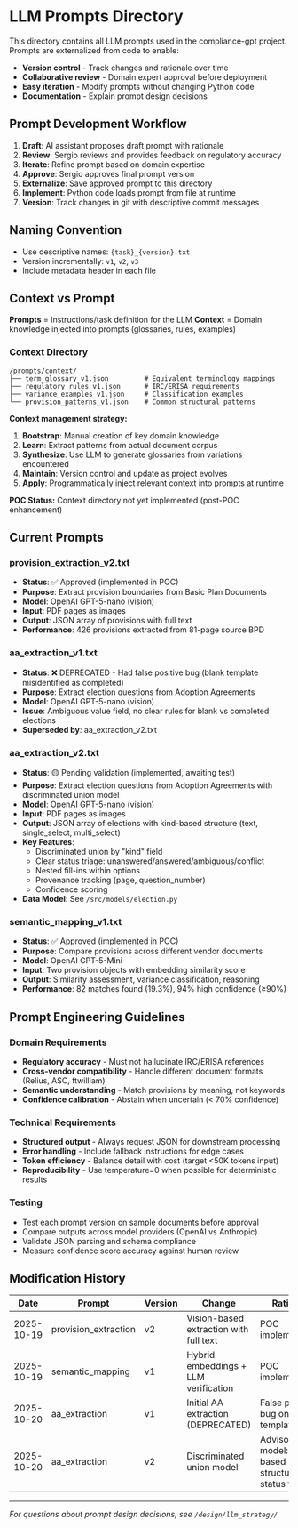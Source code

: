 # LLM Prompts Directory

This directory contains all LLM prompts used in the compliance-gpt project. Prompts are externalized from code to enable:

- **Version control** - Track changes and rationale over time
- **Collaborative review** - Domain expert approval before deployment
- **Easy iteration** - Modify prompts without changing Python code
- **Documentation** - Explain prompt design decisions

## Prompt Development Workflow

1. **Draft**: AI assistant proposes draft prompt with rationale
2. **Review**: Sergio reviews and provides feedback on regulatory accuracy
3. **Iterate**: Refine prompt based on domain expertise
4. **Approve**: Sergio approves final prompt version
5. **Externalize**: Save approved prompt to this directory
6. **Implement**: Python code loads prompt from file at runtime
7. **Version**: Track changes in git with descriptive commit messages

## Naming Convention

- Use descriptive names: `{task}_{version}.txt`
- Version incrementally: `v1`, `v2`, `v3`
- Include metadata header in each file

## Context vs Prompt

**Prompts** = Instructions/task definition for the LLM
**Context** = Domain knowledge injected into prompts (glossaries, rules, examples)

### Context Directory
```
/prompts/context/
├── term_glossary_v1.json         # Equivalent terminology mappings
├── regulatory_rules_v1.json      # IRC/ERISA requirements
├── variance_examples_v1.json     # Classification examples
└── provision_patterns_v1.json    # Common structural patterns
```

**Context management strategy:**
1. **Bootstrap**: Manual creation of key domain knowledge
2. **Learn**: Extract patterns from actual document corpus
3. **Synthesize**: Use LLM to generate glossaries from variations encountered
4. **Maintain**: Version control and update as project evolves
5. **Apply**: Programmatically inject relevant context into prompts at runtime

**POC Status:** Context directory not yet implemented (post-POC enhancement)

## Current Prompts

### provision_extraction_v2.txt
- **Status**: ✅ Approved (implemented in POC)
- **Purpose**: Extract provision boundaries from Basic Plan Documents
- **Model**: OpenAI GPT-5-nano (vision)
- **Input**: PDF pages as images
- **Output**: JSON array of provisions with full text
- **Performance**: 426 provisions extracted from 81-page source BPD

### aa_extraction_v1.txt
- **Status**: ❌ DEPRECATED - Had false positive bug (blank template misidentified as completed)
- **Purpose**: Extract election questions from Adoption Agreements
- **Model**: OpenAI GPT-5-nano (vision)
- **Issue**: Ambiguous value field, no clear rules for blank vs completed elections
- **Superseded by**: aa_extraction_v2.txt

### aa_extraction_v2.txt
- **Status**: 🟡 Pending validation (implemented, awaiting test)
- **Purpose**: Extract election questions from Adoption Agreements with discriminated union model
- **Model**: OpenAI GPT-5-nano (vision)
- **Input**: PDF pages as images
- **Output**: JSON array of elections with kind-based structure (text, single_select, multi_select)
- **Key Features**:
  - Discriminated union by "kind" field
  - Clear status triage: unanswered/answered/ambiguous/conflict
  - Nested fill-ins within options
  - Provenance tracking (page, question_number)
  - Confidence scoring
- **Data Model**: See `/src/models/election.py`

### semantic_mapping_v1.txt
- **Status**: ✅ Approved (implemented in POC)
- **Purpose**: Compare provisions across different vendor documents
- **Model**: OpenAI GPT-5-Mini
- **Input**: Two provision objects with embedding similarity score
- **Output**: Similarity assessment, variance classification, reasoning
- **Performance**: 82 matches found (19.3%), 94% high confidence (≥90%)

## Prompt Engineering Guidelines

### Domain Requirements
- **Regulatory accuracy** - Must not hallucinate IRC/ERISA references
- **Cross-vendor compatibility** - Handle different document formats (Relius, ASC, ftwilliam)
- **Semantic understanding** - Match provisions by meaning, not keywords
- **Confidence calibration** - Abstain when uncertain (< 70% confidence)

### Technical Requirements
- **Structured output** - Always request JSON for downstream processing
- **Error handling** - Include fallback instructions for edge cases
- **Token efficiency** - Balance detail with cost (target <50K tokens input)
- **Reproducibility** - Use temperature=0 when possible for deterministic results

### Testing
- Test each prompt version on sample documents before approval
- Compare outputs across model providers (OpenAI vs Anthropic)
- Validate JSON parsing and schema compliance
- Measure confidence score accuracy against human review

## Modification History

| Date | Prompt | Version | Change | Rationale |
|------|--------|---------|--------|-----------|
| 2025-10-19 | provision_extraction | v2 | Vision-based extraction with full text | POC implementation |
| 2025-10-19 | semantic_mapping | v1 | Hybrid embeddings + LLM verification | POC implementation |
| 2025-10-20 | aa_extraction | v1 | Initial AA extraction (DEPRECATED) | False positive bug on blank templates |
| 2025-10-20 | aa_extraction | v2 | Discriminated union model | Advisor's model: kind-based structure with status triage |

---

*For questions about prompt design decisions, see `/design/llm_strategy/`*
